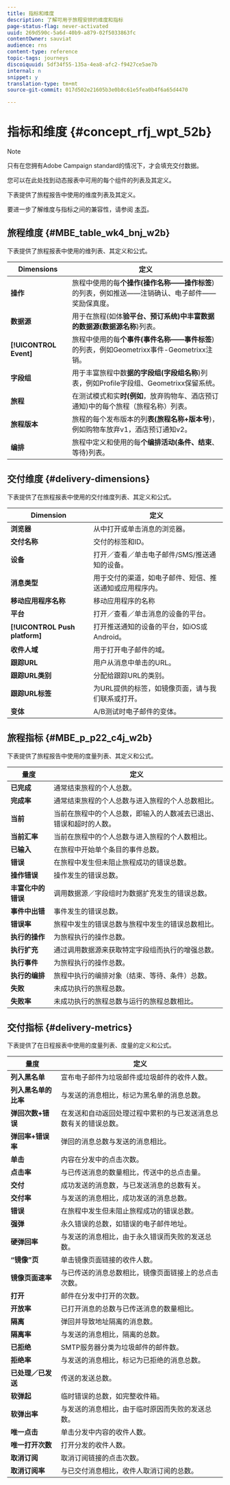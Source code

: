 ```yaml
---
title: 指标和维度
description: 了解可用于旅程安排的维度和指标
page-status-flag: never-activated
uuid: 269d590c-5a6d-40b9-a879-02f5033863fc
contentOwner: sauviat
audience: rns
content-type: reference
topic-tags: journeys
discoiquuid: 5df34f55-135a-4ea8-afc2-f9427ce5ae7b
internal: n
snippet: y
translation-type: tm+mt
source-git-commit: 017d502e21605b3e0b8c61e5fea0b4f6a65d4470

---
```



# 指标和维度 {#concept_rfj_wpt_52b}

>[!NOTE]
>
>只有在您拥有Adobe Campaign standard的情况下，才会填充交付数据。

您可以在此处找到动态报表中可用的每个组件的列表及其定义。

下表提供了旅程报告中使用的维度列表及其定义。

要进一步了解维度与指标之间的兼容性，请参阅 [本页](../assets/do-not-localize/dynamic_report_compatibility_journey.pdf)。

## 旅程维度 {#MBE_table_wk4_bnj_w2b}

下表提供了旅程报表中使用的维列表、其定义和公式。

| Dimensions | 定义 |
|--- |--- |
| **操作** | 旅程中使用的每&#x200B;**个操作(操作名称——操作标签**)的列表，例如推送——注销确认、电子邮件——奖励保真度。 |
| **数据源** | 用于在旅程(如体&#x200B;**验平台、预订系统)中丰富数据的数据源(数据源名称**)列表。 |
| **[!UICONTROL Event]** | 旅程中使用的每&#x200B;**个事件(事件名称——事件标签**)的列表，例如Geometrixx事件-Geometrixx注销。 |
| **字段组** | 用于丰富旅程中数&#x200B;**据的字段组(字段组名称**)列表，例如Profile字段组、Geometrixx保留系统。 |
| **旅程** | 在测试模式和实&#x200B;**时(例如**，放弃购物车、酒店预订通知)中的每个旅程（旅程名称）列表。 |
| **旅程版本** | 旅程的每个发布版本的列&#x200B;**表(旅程名称+版本号**)，例如购物车放弃v1，酒店预订通知v2。 |
| **编排** | 旅程中定义和使用的每&#x200B;**个编排活动(条件、结束**、等待)列表。 |

## 交付维度 {#delivery-dimensions}

下表提供了在旅程报表中使用的交付维度列表、其定义和公式。

| Dimension | 定义 |
|--- |--- |
| **浏览器** | 从中打开或单击消息的浏览器。 |
| **交付名称** | 交付的标签和ID。 |
| **设备** | 打开／查看／单击电子邮件/SMS/推送通知的设备。 |
| **消息类型** | 用于交付的渠道，如电子邮件、短信、推送通知或应用程序内。 |
| **移动应用程序名称** | 移动应用程序的名称 |
| **平台** | 打开／查看／单击消息的设备的平台。 |
| **[!UICONTROL Push platform]** | 打开推送通知的设备的平台，如iOS或Android。 |
| **收件人域** | 用于打开电子邮件的域。 |
| **跟踪URL** | 用户从消息中单击的URL。 |
| **跟踪URL类别** | 分配给跟踪URL的类别。 |
| **跟踪URL标签** | 为URL提供的标签，如镜像页面，请与我们联系或打开。 |
| **变体** | A/B测试时电子邮件的变体。 |


## 旅程指标 {#MBE_p_p22_c4j_w2b}

下表提供了旅程报告中使用的度量列表、其定义和公式。

| 量度 | 定义 |
|--- |---|
| **已完成** | 通常结束旅程的个人总数。 |
| **完成率** | 通常结束旅程的个人总数与进入旅程的个人总数相比。 |
| **当前** | 当前在旅程中的个人总数，即输入的人数减去已退出、错误和超时的人数。 |
| **当前汇率** | 当前在旅程中的个人总数与进入旅程的个人数相比。 |
| **已输入** | 在旅程中开始单个条目的事件总数。 |
| **错误** | 在旅程中发生但未阻止旅程成功的错误总数。 |
| **操作错误** | 操作发生的错误总数。 |
| **丰富化中的错误** | 调用数据源／字段组时为数据扩充发生的错误总数。 |
| **事件中出错** | 事件发生的错误总数。 |
| **错误率** | 旅程中发生的错误总数与旅程中发生的错误总数相比。 |
| **执行的操作** | 为旅程执行的操作总数。 |
| **执行扩充** | 通过调用数据源来获取特定字段组而执行的增强总数。 |
| **执行事件** | 为旅程执行的操作总数。 |
| **执行的编排** | 旅程中执行的编排对象（结束、等待、条件）总数。 |
| **失败** | 未成功执行的旅程总数。 |
| **失败率** | 未成功执行的旅程总数与运行的旅程总数相比。 |

## 交付指标 {#delivery-metrics}

下表提供了在日程报表中使用的度量列表、度量的定义和公式。

| 量度 | 定义 |
|--- |--- |
| **列入黑名单** | 宣布电子邮件为垃圾邮件或垃圾邮件的收件人数。 |
| **列入黑名单的比率** | 与发送的消息相比，标记为黑名单的消息总数。 |
| **弹回次数+错误** | 在发送和自动返回处理过程中累积的与已发送消息总数有关的错误总数。 |
| **弹回率+错误率** | 弹回的消息总数与发送的消息相比。 |
| **单击** | 内容在分发中的点击次数。 |
| **点击率** | 与已传送消息的数量相比，传送中的总点击量。 |
| **交付** | 成功发送的消息数，与已发送消息的总数有关。 |
| **交付率** | 与发送的消息相比，成功发送的消息总数。 |
| **错误** | 在旅程中发生但未阻止旅程成功的错误总数。 |
| **强弹** | 永久错误的总数，如错误的电子邮件地址。 |
| **硬弹回率** | 与发送的消息相比，由于永久错误而失败的发送总数。 |
| **“镜像”页** | 单击镜像页面链接的收件人数。 |
| **镜像页面速率** | 与已传送的消息总数相比，镜像页面链接上的总点击次数。 |
| **打开** | 邮件在分发中打开的次数。 |
| **开放率** | 已打开消息的总数与已传送消息的数量相比。 |
| **隔离** | 弹回并导致地址隔离的消息数。 |
| **隔离率** | 与发送的消息相比，隔离的总数。 |
| **已拒绝** | SMTP服务器分类为垃圾邮件的邮件数。 |
| **拒绝率** | 与发送的消息相比，标记为已拒绝的消息总数。 |
| **已处理／已发送** | 传送的发送总数。 |
| **软弹起** | 临时错误的总数，如完整收件箱。 |
| **软弹出率** | 与发送的消息相比，由于临时原因而失败的发送总数。 |
| **唯一点击** | 单击分发中内容的收件人数。 |
| **唯一打开次数** | 打开分发的收件人数。 |
| **取消订阅** | 取消订阅链接的点击次数。 |
| **取消订阅率** | 与已交付消息相比，收件人取消订阅的总数。 |
